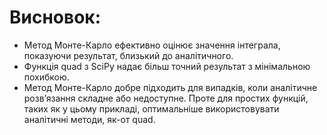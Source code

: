 # Висновок:
* Метод Монте-Карло ефективно оцінює значення інтеграла, показуючи результат, близький до аналітичного.
* Функція quad з SciPy надає більш точний результат з мінімальною похибкою.
* Метод Монте-Карло добре підходить для випадків, коли аналітичне розв’язання складне або недоступне. Проте для простих функцій, таких як у цьому прикладі, оптимальніше використовувати аналітичні методи, як-от quad.